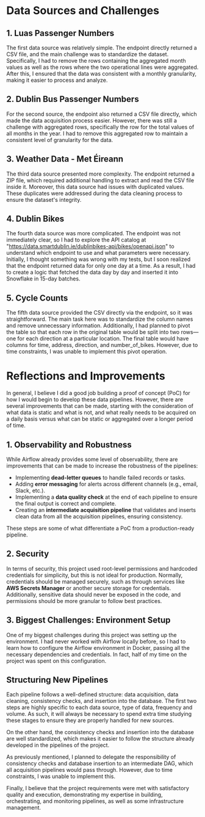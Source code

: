 # Data Sources and Challenges

## 1. Luas Passenger Numbers

The first data source was relatively simple. The endpoint directly returned a CSV file, and the main challenge was to standardize the dataset. Specifically, I had to remove the rows containing the aggregated month values as well as the rows where the two operational lines were aggregated. After this, I ensured that the data was consistent with a monthly granularity, making it easier to process and analyze.

## 2. Dublin Bus Passenger Numbers

For the second source, the endpoint also returned a CSV file directly, which made the data acquisition process easier. However, there was still a challenge with aggregated rows, specifically the row for the total values of all months in the year. I had to remove this aggregated row to maintain a consistent level of granularity for the data.

## 3. Weather Data - Met Éireann

The third data source presented more complexity. The endpoint returned a ZIP file, which required additional handling to extract and read the CSV file inside it. Moreover, this data source had issues with duplicated values. These duplicates were addressed during the data cleaning process to ensure the dataset's integrity.

## 4. Dublin Bikes

The fourth data source was more complicated. The endpoint was not immediately clear, so I had to explore the API catalog at "https://data.smartdublin.ie/dublinbikes-api/bikes/openapi.json" to understand which endpoint to use and what parameters were necessary. Initially, I thought something was wrong with my tests, but I soon realized that the endpoint returned data for only one day at a time. As a result, I had to create a logic that fetched the data day by day and inserted it into Snowflake in 15-day batches.

## 5. Cycle Counts

The fifth data source provided the CSV directly via the endpoint, so it was straightforward. The main task here was to standardize the column names and remove unnecessary information. Additionally, I had planned to pivot the table so that each row in the original table would be split into two rows—one for each direction at a particular location. The final table would have columns for time, address, direction, and number_of_bikes. However, due to time constraints, I was unable to implement this pivot operation.

# Reflections and Improvements

In general, I believe I did a good job building a proof of concept (PoC) for how I would begin to develop these data pipelines. However, there are several improvements that can be made, starting with the consideration of what data is static and what is not, and what really needs to be acquired on a daily basis versus what can be static or aggregated over a longer period of time.

## 1. Observability and Robustness

While Airflow already provides some level of observability, there are improvements that can be made to increase the robustness of the pipelines:

- Implementing **dead-letter queues** to handle failed records or tasks.
- Adding **error messaging** for alerts across different channels (e.g., email, Slack, etc.).
- Implementing a **data quality check** at the end of each pipeline to ensure the final output is correct and complete.
- Creating an **intermediate acquisition pipeline** that validates and inserts clean data from all the acquisition pipelines, ensuring consistency.

These steps are some of what differentiate a PoC from a production-ready pipeline.

## 2. Security

In terms of security, this project used root-level permissions and hardcoded credentials for simplicity, but this is not ideal for production. Normally, credentials should be managed securely, such as through services like **AWS Secrets Manager** or another secure storage for credentials. Additionally, sensitive data should never be exposed in the code, and permissions should be more granular to follow best practices.

## 3. Biggest Challenges: Environment Setup

One of my biggest challenges during this project was setting up the environment. I had never worked with Airflow locally before, so I had to learn how to configure the Airflow environment in Docker, passing all the necessary dependencies and credentials. In fact, half of my time on the project was spent on this configuration.


## Structuring New Pipelines

Each pipeline follows a well-defined structure: data acquisition, data cleaning, consistency checks, and insertion into the database. The first two steps are highly specific to each data source, type of data, frequency and volume. As such, it will always be necessary to spend extra time studying these stages to ensure they are properly handled for new sources. 

On the other hand, the consistency checks and insertion into the database are well standardized, which makes it easier to follow the structure already developed in the pipelines of the project. 

As previously mentioned, I planned to delegate the responsibility of consistency checks and database insertion to an intermediate DAG, which all acquisition pipelines would pass through. However, due to time constraints, I was unable to implement this. 

Finally, I believe that the project requirements were met with satisfactory quality and execution, demonstrating my expertise in building, orchestrating, and monitoring pipelines, as well as some infrastructure management.

